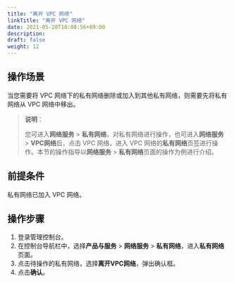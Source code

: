 ```yaml
---
title: "离开 VPC 网络"
linkTitle: "离开 VPC 网络"
date: 2021-05-20T10:08:56+09:00
description:
draft: false
weight: 12
---
```


## 操作场景

当您需要将 VPC 网络下的私有网络删除或加入到其他私有网络，则需要先将私有网络从 VPC 网络中移出。

> **说明**：
>
> 您可进入**网络服务** > **私有网络**，对私有网络进行操作，也可进入**网络服务** > **VPC网络**后，点击 VPC 网络，进入 VPC 网络的**私有网络**页签进行操作。本节的操作指导以**网络服务** > **私有网络**页面的操作为例进行介绍。

## 前提条件

私有网络已加入 VPC 网络。

## 操作步骤

1. 登录管理控制台。
2. 在控制台导航栏中，选择**产品与服务** > **网络服务** > **私有网络**，进入**私有网络**页面。
3. 点击待操作的私有网络，选择**离开VPC网络**，弹出确认框。
4. 点击**确认**。

